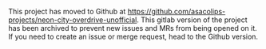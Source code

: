 This project has moved to Github at https://github.com/asacolips-projects/neon-city-overdrive-unofficial. This gitlab version of the project has been archived to prevent new issues and MRs from being opened on it. If you need to create an issue or merge request, head to the Github version.